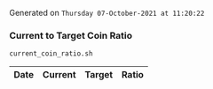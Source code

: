 Generated on `Thursday 07-October-2021 at 11:20:22`

### Current to Target Coin Ratio
`current_coin_ratio.sh`

Date|Current|Target|Ratio
---|---|---|---

